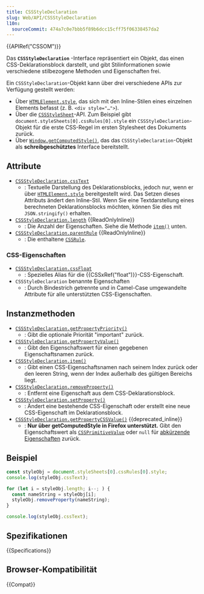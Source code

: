 ```yaml
---
title: CSSStyleDeclaration
slug: Web/API/CSSStyleDeclaration
l10n:
  sourceCommit: 474a7c0e7bbb5f89b6dcc15cff75f06338457da2
---
```


{{APIRef("CSSOM")}}

Das **`CSSStyleDeclaration`** -Interface repräsentiert ein Objekt, das einen CSS-Deklarationsblock darstellt, und gibt Stilinformationen sowie verschiedene stilbezogene Methoden und Eigenschaften frei.

Ein `CSSStyleDeclaration`-Objekt kann über drei verschiedene APIs zur Verfügung gestellt werden:

- Über [`HTMLElement.style`](/de/docs/Web/API/HTMLElement/style), das sich mit den Inline-Stilen eines einzelnen Elements befasst (z. B. `<div style="…">`).
- Über die [`CSSStyleSheet`](/de/docs/Web/API/CSSStyleSheet)-API. Zum Beispiel gibt `document.styleSheets[0].cssRules[0].style` ein `CSSStyleDeclaration`-Objekt für die erste CSS-Regel im ersten Stylesheet des Dokuments zurück.
- Über [`Window.getComputedStyle()`](/de/docs/Web/API/Window/getComputedStyle), das das `CSSStyleDeclaration`-Objekt als **schreibgeschütztes** Interface bereitstellt.

## Attribute

- [`CSSStyleDeclaration.cssText`](/de/docs/Web/API/CSSStyleDeclaration/cssText)
  - : Textuelle Darstellung des Deklarationsblocks, jedoch nur, wenn er über [`HTMLElement.style`](/de/docs/Web/API/HTMLElement/style) bereitgestellt wird. Das Setzen dieses Attributs ändert den Inline-Stil. Wenn Sie eine Textdarstellung eines berechneten Deklarationsblocks möchten, können Sie dies mit `JSON.stringify()` erhalten.
- [`CSSStyleDeclaration.length`](/de/docs/Web/API/CSSStyleDeclaration/length) {{ReadOnlyInline}}
  - : Die Anzahl der Eigenschaften. Siehe die Methode [`item()`](/de/docs/Web/API/CSSStyleDeclaration/item) unten.
- [`CSSStyleDeclaration.parentRule`](/de/docs/Web/API/CSSStyleDeclaration/parentRule) {{ReadOnlyInline}}
  - : Die enthaltene [`CSSRule`](/de/docs/Web/API/CSSRule).

### CSS-Eigenschaften

- [`CSSStyleDeclaration.cssFloat`](/de/docs/Web/API/CSSStyleDeclaration/cssFloat)
  - : Spezielles Alias für die {{CSSxRef("float")}}-CSS-Eigenschaft.
- `CSSStyleDeclaration` benannte Eigenschaften
  - : Durch Bindestrich getrennte und in Camel-Case umgewandelte Attribute für alle unterstützten CSS-Eigenschaften.

## Instanzmethoden

- [`CSSStyleDeclaration.getPropertyPriority()`](/de/docs/Web/API/CSSStyleDeclaration/getPropertyPriority)
  - : Gibt die optionale Priorität "important" zurück.
- [`CSSStyleDeclaration.getPropertyValue()`](/de/docs/Web/API/CSSStyleDeclaration/getPropertyValue)
  - : Gibt den Eigenschaftswert für einen gegebenen Eigenschaftsnamen zurück.
- [`CSSStyleDeclaration.item()`](/de/docs/Web/API/CSSStyleDeclaration/item)
  - : Gibt einen CSS-Eigenschaftsnamen nach seinem Index zurück oder den leeren String, wenn der Index außerhalb des gültigen Bereichs liegt.
- [`CSSStyleDeclaration.removeProperty()`](/de/docs/Web/API/CSSStyleDeclaration/removeProperty)
  - : Entfernt eine Eigenschaft aus dem CSS-Deklarationsblock.
- [`CSSStyleDeclaration.setProperty()`](/de/docs/Web/API/CSSStyleDeclaration/setProperty)
  - : Ändert eine bestehende CSS-Eigenschaft oder erstellt eine neue CSS-Eigenschaft im Deklarationsblock.
- [`CSSStyleDeclaration.getPropertyCSSValue()`](/de/docs/Web/API/CSSStyleDeclaration/getPropertyCSSValue) {{deprecated_inline}}
  - : **Nur über getComputedStyle in Firefox unterstützt.** Gibt den Eigenschaftswert als [`CSSPrimitiveValue`](/de/docs/Web/API/CSSPrimitiveValue) oder `null` für [abkürzende Eigenschaften](/de/docs/Web/CSS/Shorthand_properties) zurück.

## Beispiel

```js
const styleObj = document.styleSheets[0].cssRules[0].style;
console.log(styleObj.cssText);

for (let i = styleObj.length; i--; ) {
  const nameString = styleObj[i];
  styleObj.removeProperty(nameString);
}

console.log(styleObj.cssText);
```

## Spezifikationen

{{Specifications}}

## Browser-Kompatibilität

{{Compat}}
